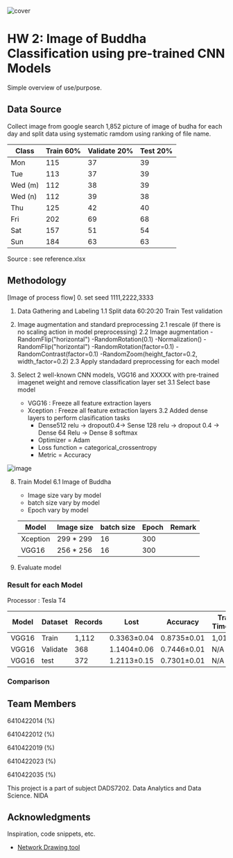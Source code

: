![cover](https://user-images.githubusercontent.com/11289173/196726512-f1994677-141e-4d24-bdbe-887146d323b5.jpg)
# HW 2: Image of Buddha Classification using pre-trained CNN Models

Simple overview of use/purpose.

## Data Source
Collect image from google search 1,852 picture of image of budha for each day and split data using systematic ramdom using ranking of file name.

|  Class  |   Train 60%  |  Validate 20% |  Test 20% |
|---------|----------|------------|--------|
| Mon     |     115  |      37    |   39   |
| Tue     |     113  |      37    |   39   |
| Wed (m) |     112  |      38    |   39   |
| Wed (n) |     112  |      39    |   38   |
| Thu     |     125  |      42    |   40   |
| Fri     |     202  |      69    |   68   |
| Sat     |     157  |      51    |   54   |
| Sun     |     184  |      63    |   63   |


Source : see reference.xlsx


## Methodology
[Image of process flow]
0. set seed
 1111,2222,3333

1. Data Gathering and Labeling 
  1.1 Split data 60:20:20  Train Test validation
2. Image augmentation and standard preprocessing
  2.1 rescale (if there is no scaling action in model preprocessing)
  2.2 Image augmentation
        -RandomFlip("horizontal")
        -RandomRotation(0.1)
        -Normalization()
        -RandomFlip("horizontal")
        -RandomRotation(factor=0.1)
        -RandomContrast(factor=0.1)
        -RandomZoom(height_factor=0.2, width_factor=0.2)
  2.3 Apply standadard preprocessing for each model
  
3. Select 2 well-known CNN models, VGG16 and XXXXX with pre-trained imagenet  weight and remove classification layer set
  3.1 Select base model
    - VGG16 : Freeze all feature extraction layers
    - Xception : Freeze all feature extraction layers
  3.2 Added dense layers to perform clasification tasks
       - Dense512 relu -> dropout0.4-> Sense 128 relu -> dropout 0.4 -> Dense 64  Relu -> Dense 8  softmax
       - Optimizer = Adam
       - Loss function = categorical_crossentropy
       - Metric = Accuracy
       
![image](https://user-images.githubusercontent.com/11289173/196020339-00d0b629-ec92-4a18-ab36-70e4124f1ea4.png)

8. Train Model
  6.1 Image of Buddha
   - Image size vary by model
   - batch size vary by model
   - Epoch vary by model
   
   |   Model  | Image size | batch size | Epoch | Remark |
   |----------|------------|------------|-------|--------|
   | Xception |  299 * 299 |    16      |   300 |        |
   | VGG16    |  256 * 256 |    16      |   300 |        |
   
9. Evaluate model

### Result for each Model
Processor : Tesla T4


  |  Model | Dataset  | Records |   Lost   | Accuracy | Train Time (s) | Pretrained Accuracy |
  |--------|----------|---------|----------|----------|----------------|---------------------|
  | VGG16  | Train    |   1,112 |0.3363±0.04|0.8735±0.01|    1,019±8  |                      |
  | VGG16  | Validate |     368 |1.1404±0.06|0.7446±0.01|       N/A    |                     |
  | VGG16  | test     |     372 |1.2113±0.15|0.7301±0.01|       N/A    |                     | 


### Comparison



## Team Members

6410422014 (%)

6410422012 (%)

6410422019 (%) 

6410422023 (%)

6410422035 (%)

This project is a part of subject DADS7202. Data Analytics and Data Science. NIDA



## Acknowledgments

Inspiration, code snippets, etc.
* [Network Drawing tool](https://alexlenail.me/NN-SVG/AlexNet.html)
